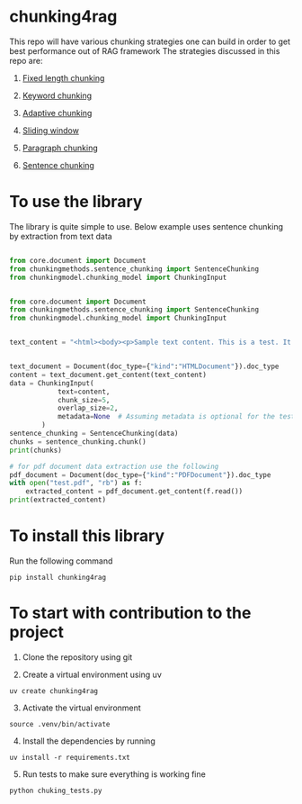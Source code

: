 # chunking4rag
This repo will have various chunking strategies one can build in order to get best performance out of RAG framework
The strategies discussed in this repo are:
1. [Fixed length chunking](./chunkingmethods/fixed_length_chunking.py)
  
2. [Keyword chunking](./chunkingmethods/keyword_chunking.py)
  
3. [Adaptive chunking](./chunkingmethods/adaptive_chunking.py)
  
4. [Sliding window](./chunkingmethods/sliding_window_chunking.py)
    
5. [Paragraph chunking](./chunkingmethods/paragraph_chunking.py)
  
6. [Sentence chunking](./chunkingmethods/sentence_chunking.py)
  
# To use the library
The library is quite simple to use. Below example uses sentence chunking by extraction from text data

```python

from core.document import Document
from chunkingmethods.sentence_chunking import SentenceChunking
from chunkingmodel.chunking_model import ChunkingInput


from core.document import Document
from chunkingmethods.sentence_chunking import SentenceChunking
from chunkingmodel.chunking_model import ChunkingInput


text_content = "<html><body><p>Sample text content. This is a test. It has multiple sentences. It also has some punctuation.</p></body></html>"


text_document = Document(doc_type={"kind":"HTMLDocument"}).doc_type
content = text_document.get_content(text_content)
data = ChunkingInput(
            text=content,
            chunk_size=5,
            overlap_size=2,
            metadata=None  # Assuming metadata is optional for the test
        )
sentence_chunking = SentenceChunking(data)
chunks = sentence_chunking.chunk()
print(chunks)

# for pdf document data extraction use the following
pdf_document = Document(doc_type={"kind":"PDFDocument"}).doc_type
with open("test.pdf", "rb") as f:
    extracted_content = pdf_document.get_content(f.read())
print(extracted_content)

```

# To install this library
Run the following command
```
pip install chunking4rag
```

# To start with contribution to the project
1. Clone the repository using git
  
2. Create a virtual environment using uv
  ```
  uv create chunking4rag
  ```
3. Activate the virtual environment
  ```
  source .venv/bin/activate
  ```
4. Install the dependencies by running
  ```
  uv install -r requirements.txt
  ```
5. Run tests to make sure everything is working fine
  ```
  python chuking_tests.py
  ```
